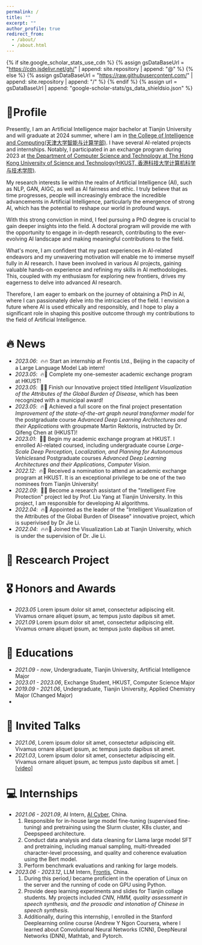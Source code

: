 ```yaml
---
permalink: /
title: ""
excerpt: ""
author_profile: true
redirect_from: 
  - /about/
  - /about.html
---
```


{% if site.google_scholar_stats_use_cdn %}
{% assign gsDataBaseUrl = "https://cdn.jsdelivr.net/gh/" | append: site.repository | append: "@" %}
{% else %}
{% assign gsDataBaseUrl = "https://raw.githubusercontent.com/" | append: site.repository | append: "/" %}
{% endif %}
{% assign url = gsDataBaseUrl | append: "google-scholar-stats/gs_data_shieldsio.json" %}

<span class='anchor' id='about-me'></span>

# 💬Profile

Presently, I am an Artificial Intelligence major bachelor at Tianjin University and will graduate at 2024 summer, where I am in <a href='http://cic.tju.edu.cn/english/home.htm'>the College of Intelligence and Computing(天津大学智能与计算学部)</a>. I have several AI-related projects and internships. Notably, I participated in an exchange program during 2023 at <a href='https://cse.hkust.edu.hk/'>the Department of Computer Science and Technology at The Hong Kong University of Science and Technology(HKUST, 香港科技大学计算机科学与技术学院)</a>.

My research interests lie within the realm of Artificial Intelligence (AI), such as NLP, GAN, AIGC, as well as AI fairness and ethic. I truly believe that as time progresses, people will increasingly embrace the incredible advancements in Artificial Intelligence, particularly the emergence of strong AI, which has the potential to reshape our world in profound ways.

With this strong conviction in mind, I feel pursuing a PhD degree is crucial to gain deeper insights into the field. A doctoral program will provide me with the opportunity to engage in in-depth research, contributing to the ever-evolving AI landscape and making meaningful contributions to the field.

What's more, I am confident that my past experiences in AI-related endeavors and my unwavering motivation will enable me to immerse myself fully in AI research. I have been involved in various AI projects, gaining valuable hands-on experience and refining my skills in AI methodologies. This, coupled with my enthusiasm for exploring new frontiers, drives my eagerness to delve into advanced AI research.

Therefore, I am eager to embark on the journey of obtaining a PhD in AI, where I can passionately delve into the intricacies of the field. I envision a future where AI is used ethically and responsibly, and I hope to play a significant role in shaping this positive outcome through my contributions to the field of Artificial Intelligence.


# 🔥 News
- *2023.06*: &nbsp;🔥🔥 Start an internship at Frontis Ltd., Beijing in the capacity of a Large Language Model Lab intern!
- *2023.05*: &nbsp;🔥🎉 Complete my one-semester academic exchange program at HKUST!
- *2023.05*: &nbsp;🎉🔥 Finish our Innovative project titled *Intelligent Visualization of the Attributes of the Global Burden of Disease*, which has been recognized with a municipal award!
- *2023.05*: &nbsp;🔥🎉 Achieved a full score on the final project presentation *Improvement of the state-of-the-art graph neural transformer model* for the postgraduate course *Advanced Deep Learning Architectures and their Applications* with groupmate Martin Rektoris, instructed by Dr. Qifeng Chen at (HKUST)!
- *2023.01*: &nbsp;🎉🔥 Begin my academic exchange program at HKUST. I enrolled AI-related coursed, including undergraduate course *Large-Scale Deep Perception, Localization, and Planning for Autonomous Vehicles*and Postgraduate courses *Advanced Deep Learning Architectures and their Applications*, *Computer Vision*.
- *2022.12*: &nbsp;🔥🎉 Received a nomination to attend an academic exchange program at HKUST. It is an exceptional privilege to be one of the two nominees from Tianjin University!
- *2022.09*: &nbsp;🎉🔥 Become a  research assistant of the "Intelligent Fire Protection" project led by Prof. Liu Yang at Tianjin University. In this project, I am responsible for developing AI algorithms.
- *2022.04*: &nbsp;🔥🎉 Appointed as the leader of the "Intelligent Visualization of the Attributes of the Global Burden of Disease" innovative project, which is superivised by Dr Jie Li.
- *2022.04*: &nbsp;🔥🔥🎉 Joined the Visualization Lab at Tianjin University, which is under the supervision of Dr. Jie Li.

# 📝 Rescearch Project



# 🎖 Honors and Awards
- *2023.05* Lorem ipsum dolor sit amet, consectetur adipiscing elit. Vivamus ornare aliquet ipsum, ac tempus justo dapibus sit amet. 
- *2021.09* Lorem ipsum dolor sit amet, consectetur adipiscing elit. Vivamus ornare aliquet ipsum, ac tempus justo dapibus sit amet. 

# 📖 Educations
- *2021.09 - now*,  Undergraduate, Tianjin University, Artificial Intelligence Major
- *2023.01 - 2023.06*, Exchange Student, HKUST, Computer Science Major
- *2019.09 - 2021.06*, Undergraduate, Tianjin University, Applied Chemistry Major (Changed Major)
- 
# 💬 Invited Talks
- *2021.06*, Lorem ipsum dolor sit amet, consectetur adipiscing elit. Vivamus ornare aliquet ipsum, ac tempus justo dapibus sit amet. 
- *2021.03*, Lorem ipsum dolor sit amet, consectetur adipiscing elit. Vivamus ornare aliquet ipsum, ac tempus justo dapibus sit amet.  \| [\[video\]](https://github.com/)

# 💻 Internships
- *2021.06 - 2021.09*, AI Intern, [AI Cyber](https://www.aicyber.com/), China.
  1. Responsible for in-house large model fine-tuning (supervised fine-tuning) and pretraining using the Slurm cluster, K8s cluster, and Deepspeed architecture.
  2. Conduct data analysis and data cleaning for Llama large model SFT and pretraining, including manual sampling, multi-threaded character-level processing, and quality and coherence evaluation using the Bert model.
  3. Perform benchmark evaluations and ranking for large models.
- *2023.06 - 2023.12*, LLM Intern, [Frontis](https://frontis.cn/), China.
  1. During this period,l became proficient in the operation of Linux on the server and the running of code on  GPU using Python.
  2. Provide deep learning experiments and slides for Tianjin collage students. My projects included *CNN, HMM, quality assessment in speech synthesis, and the prosodic and intonation of Chinese in speech synthesis*.
  3. Additionally, during this internship, l enrolled in the Stanford Deeplearning online course (Andrew Y Ngon Coursera, where l learned about Convolutional Neural Networks (CNN), DeepNeural Networks (DNN), Mathtab, and Pytorch.
